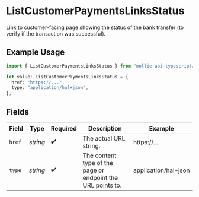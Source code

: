# ListCustomerPaymentsLinksStatus

Link to customer-facing page showing the status of the bank transfer (to verify if the transaction was
successful).

## Example Usage

```typescript
import { ListCustomerPaymentsLinksStatus } from "mollie-api-typescript/models/operations";

let value: ListCustomerPaymentsLinksStatus = {
  href: "https://...",
  type: "application/hal+json",
};
```

## Fields

| Field                                                       | Type                                                        | Required                                                    | Description                                                 | Example                                                     |
| ----------------------------------------------------------- | ----------------------------------------------------------- | ----------------------------------------------------------- | ----------------------------------------------------------- | ----------------------------------------------------------- |
| `href`                                                      | *string*                                                    | :heavy_check_mark:                                          | The actual URL string.                                      | https://...                                                 |
| `type`                                                      | *string*                                                    | :heavy_check_mark:                                          | The content type of the page or endpoint the URL points to. | application/hal+json                                        |